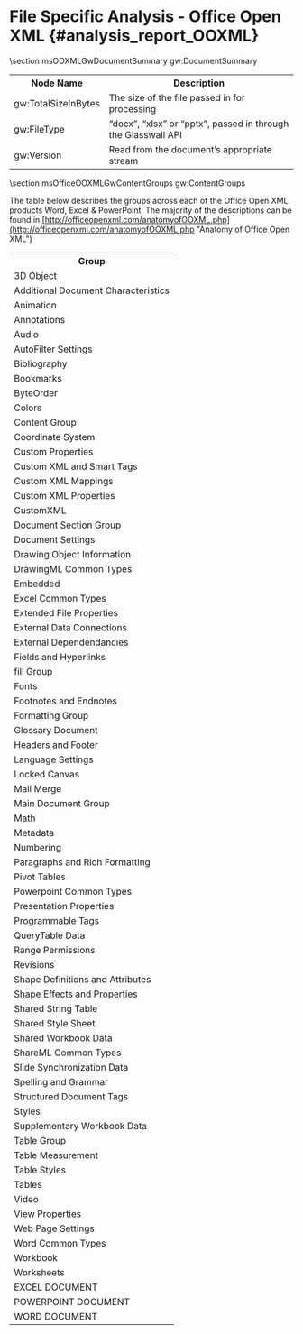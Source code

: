 File Specific Analysis - Office Open XML {#analysis_report_OOXML}
===========================================

\section msOOXMLGwDocumentSummary gw:DocumentSummary

<TABLE>
<TR><TH>Node Name</TH><TH>Description</TH></TR>
<TR><TD>gw:TotalSizeInBytes</TD><TD>The size of the file passed in for processing</TD></TR>
<TR><TD>gw:FileType</TD><TD>“docx”, “xlsx” or “pptx”, passed in through the Glasswall API</TD></TR>
<TR><TD>gw:Version</TD><TD>Read from the document’s appropriate stream</TD></TR>
</TABLE>

\section msOfficeOOXMLGwContentGroups gw:ContentGroups

The table below describes the groups across each of the Office Open XML products Word, Excel & PowerPoint.
The majority of the descriptions can be found in [http://officeopenxml.com/anatomyofOOXML.php](http://officeopenxml.com/anatomyofOOXML.php "Anatomy of Office Open XML")

<TABLE>
<TR><TH>Group</TH></TR>
<TR><TD>3D Object</TD></TR>
<TR><TD>Additional Document Characteristics</TD></TR>
<TR><TD>Animation</TD></TR>
<TR><TD>Annotations</TD></TR>
<TR><TD>Audio</TD></TR>
<TR><TD>AutoFilter Settings</TD></TR>
<TR><TD>Bibliography</TD></TR>
<TR><TD>Bookmarks</TD></TR>
<TR><TD>ByteOrder</TD></TR>
<TR><TD>Colors</TD></TR>
<TR><TD>Content Group</TD></TR>
<TR><TD>Coordinate System</TD></TR>
<TR><TD>Custom Properties</TD></TR>
<TR><TD>Custom XML and Smart Tags</TD></TR>
<TR><TD>Custom XML Mappings</TD></TR>
<TR><TD>Custom XML Properties</TD></TR>
<TR><TD>CustomXML</TD></TR>
<TR><TD>Document Section Group</TD></TR>
<TR><TD>Document Settings</TD></TR>
<TR><TD>Drawing Object Information</TD></TR>
<TR><TD>DrawingML Common Types</TD></TR>
<TR><TD>Embedded</TD></TR>
<TR><TD>Excel Common Types</TD></TR>
<TR><TD>Extended File Properties</TD></TR>
<TR><TD>External Data Connections</TD></TR>
<TR><TD>External Dependendancies</TD></TR>
<TR><TD>Fields and Hyperlinks</TD></TR>
<TR><TD>fill Group</TD></TR>
<TR><TD>Fonts</TD></TR>
<TR><TD>Footnotes and Endnotes</TD></TR>
<TR><TD>Formatting Group</TD></TR>
<TR><TD>Glossary Document</TD></TR>
<TR><TD>Headers and Footer</TD></TR>
<TR><TD>Language Settings</TD></TR>
<TR><TD>Locked Canvas</TD></TR>
<TR><TD>Mail Merge</TD></TR>
<TR><TD>Main Document Group</TD></TR>
<TR><TD>Math</TD></TR>
<TR><TD>Metadata</TD></TR>
<TR><TD>Numbering</TD></TR>
<TR><TD>Paragraphs and Rich Formatting</TD></TR>
<TR><TD>Pivot Tables</TD></TR>
<TR><TD>Powerpoint Common Types</TD></TR>
<TR><TD>Presentation Properties</TD></TR>
<TR><TD>Programmable Tags</TD></TR>
<TR><TD>QueryTable Data</TD></TR>
<TR><TD>Range Permissions</TD></TR>
<TR><TD>Revisions</TD></TR>
<TR><TD>Shape Definitions and Attributes</TD></TR>
<TR><TD>Shape Effects and Properties</TD></TR>
<TR><TD>Shared String Table</TD></TR>
<TR><TD>Shared Style Sheet</TD></TR>
<TR><TD>Shared Workbook Data</TD></TR>
<TR><TD>ShareML Common Types</TD></TR>
<TR><TD>Slide Synchronization Data</TD></TR>
<TR><TD>Spelling and Grammar</TD></TR>
<TR><TD>Structured Document Tags</TD></TR>
<TR><TD>Styles</TD></TR>
<TR><TD>Supplementary Workbook Data</TD></TR>
<TR><TD>Table Group</TD></TR>
<TR><TD>Table Measurement</TD></TR>
<TR><TD>Table Styles</TD></TR>
<TR><TD>Tables</TD></TR>
<TR><TD>Video</TD></TR>
<TR><TD>View Properties</TD></TR>
<TR><TD>Web Page Settings</TD></TR>
<TR><TD>Word Common Types</TD></TR>
<TR><TD>Workbook</TD></TR>
<TR><TD>Worksheets</TD></TR>
<TR><TD>EXCEL DOCUMENT</TD></TR>
<TR><TD>POWERPOINT DOCUMENT</TD></TR>
<TR><TD>WORD DOCUMENT</TD></TR>
</TABLE>